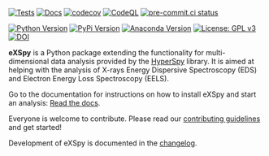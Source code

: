
[![Tests](https://github.com/hyperspy/exspy/actions/workflows/tests.yml/badge.svg)](https://github.com/hyperspy/exspy/actions/workflows/tests.yml)
[![Docs](https://readthedocs.org/projects/exspy/badge/?version=latest)](https://exspy.readthedocs.io/en/latest/?badge=latest)
[![codecov](https://codecov.io/gh/hyperspy/exspy/graph/badge.svg?token=X7T3LE121Q)](https://codecov.io/gh/hyperspy/exspy)
[![CodeQL](https://github.com/hyperspy/exspy/actions/workflows/github-code-scanning/codeql/badge.svg)](https://github.com/hyperspy/exspy/actions/workflows/github-code-scanning/codeql)
[![pre-commit.ci status](https://results.pre-commit.ci/badge/github/hyperspy/exspy/main.svg)](https://results.pre-commit.ci/latest/github/hyperspy/exspy/main)


[![Python Version](https://img.shields.io/pypi/pyversions/exspy.svg?style=flat)](https://pypi.python.org/pypi/exspy)
[![PyPi Version](http://img.shields.io/pypi/v/exspy.svg?style=flat)](https://pypi.python.org/pypi/exspy)
[![Anaconda Version](https://anaconda.org/conda-forge/exspy/badges/version.svg)](https://anaconda.org/conda-forge/exspy)
[![License: GPL v3](https://img.shields.io/badge/License-GPLv3-blue.svg)](https://www.gnu.org/licenses/gpl-3.0)
[![DOI](https://zenodo.org/badge/doi/10.5281/zenodo.10252344.svg)](https://zenodo.org/doi/10.5281/zenodo.10252344)

**eXSpy** is a Python package extending the functionality for multi-dimensional
data analysis provided by the [HyperSpy](https://hyperspy.org) library. It is
aimed at helping with the analysis of X-rays Energy Dispersive Spectroscopy (EDS)
and Electron Energy Loss Spectroscopy (EELS).

Go to the documentation for instructions on how to install eXSpy and start an
analysis: [Read the docs](https://exspy.readthedocs.io).

Everyone is welcome to contribute. Please read our
[contributing guidelines](https://github.com/hyperspy/exspy/blob/main/CONTRIBUTING.rst) and get started!

Development of eXSpy is documented in the
[changelog](https://github.com/hyperspy/exspy/blob/main/CHANGES.rst).
